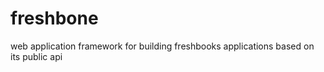 freshbone
=========

web application framework for building freshbooks applications based on its public api